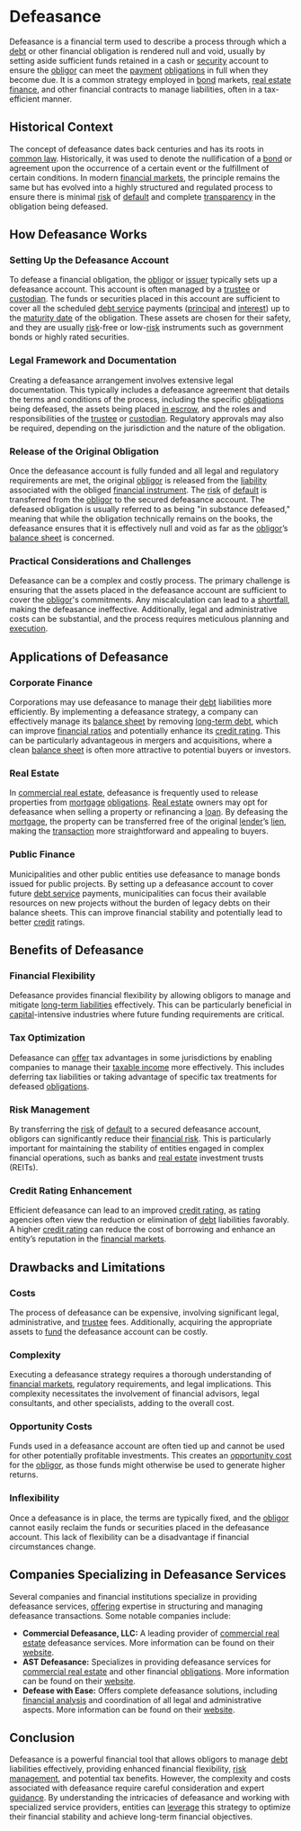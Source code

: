 # Defeasance

Defeasance is a financial term used to describe a process through which a [debt](../d/debt.md) or other financial obligation is rendered null and void, usually by setting aside sufficient funds retained in a cash or [security](../s/security.md) account to ensure the [obligor](../o/obligor.md) can meet the [payment](../p/payment.md) [obligations](../o/obligation.md) in full when they become due. It is a common strategy employed in [bond](../b/bond.md) markets, [real estate](../r/real_estate.md) [finance](../f/finance.md), and other financial contracts to manage liabilities, often in a tax-efficient manner.

## Historical Context

The concept of defeasance dates back centuries and has its roots in [common law](../c/common_law.md). Historically, it was used to denote the nullification of a [bond](../b/bond.md) or agreement upon the occurrence of a certain event or the fulfillment of certain conditions. In modern [financial markets](../f/financial_market.md), the principle remains the same but has evolved into a highly structured and regulated process to ensure there is minimal [risk](../r/risk.md) of [default](../d/default.md) and complete [transparency](../t/transparency.md) in the obligation being defeased.

## How Defeasance Works

### Setting Up the Defeasance Account

To defease a financial obligation, the [obligor](../o/obligor.md) or [issuer](../i/issuer.md) typically sets up a defeasance account. This account is often managed by a [trustee](../t/trustee.md) or [custodian](../c/custodian.md). The funds or securities placed in this account are sufficient to cover all the scheduled [debt service](../d/debt_service.md) payments ([principal](../p/principal.md) and [interest](../i/interest.md)) up to the [maturity date](../m/maturity_date.md) of the obligation. These assets are chosen for their safety, and they are usually [risk](../r/risk.md)-free or low-[risk](../r/risk.md) instruments such as government bonds or highly rated securities.

### Legal Framework and Documentation

Creating a defeasance arrangement involves extensive legal documentation. This typically includes a defeasance agreement that details the terms and conditions of the process, including the specific [obligations](../o/obligation.md) being defeased, the assets being placed [in escrow](../i/in_escrow.md), and the roles and responsibilities of the [trustee](../t/trustee.md) or [custodian](../c/custodian.md). Regulatory approvals may also be required, depending on the jurisdiction and the nature of the obligation.

### Release of the Original Obligation

Once the defeasance account is fully funded and all legal and regulatory requirements are met, the original [obligor](../o/obligor.md) is released from the [liability](../l/liability.md) associated with the obliged [financial instrument](../f/financial_instrument.md). The [risk](../r/risk.md) of [default](../d/default.md) is transferred from the [obligor](../o/obligor.md) to the secured defeasance account. The defeased obligation is usually referred to as being "in substance defeased," meaning that while the obligation technically remains on the books, the defeasance ensures that it is effectively null and void as far as the [obligor](../o/obligor.md)’s [balance sheet](../b/balance_sheet.md) is concerned.

### Practical Considerations and Challenges

Defeasance can be a complex and costly process. The primary challenge is ensuring that the assets placed in the defeasance account are sufficient to cover the [obligor](../o/obligor.md)'s commitments. Any miscalculation can lead to a [shortfall](../s/shortfall.md), making the defeasance ineffective. Additionally, legal and administrative costs can be substantial, and the process requires meticulous planning and [execution](../e/execution.md).

## Applications of Defeasance

### Corporate Finance

Corporations may use defeasance to manage their [debt](../d/debt.md) liabilities more efficiently. By implementing a defeasance strategy, a company can effectively manage its [balance sheet](../b/balance_sheet.md) by removing [long-term debt](../l/long-term_debt.md), which can improve [financial ratios](../f/financial_ratios.md) and potentially enhance its [credit rating](../c/credit_rating.md). This can be particularly advantageous in mergers and acquisitions, where a clean [balance sheet](../b/balance_sheet.md) is often more attractive to potential buyers or investors.

### Real Estate

In [commercial real estate](../c/commercial_real_estate.md), defeasance is frequently used to release properties from [mortgage](../m/mortgage.md) [obligations](../o/obligation.md). [Real estate](../r/real_estate.md) owners may opt for defeasance when selling a property or refinancing a [loan](../l/loan.md). By defeasing the [mortgage](../m/mortgage.md), the property can be transferred free of the original [lender](../l/lender.md)’s [lien](../l/lien.md), making the [transaction](../t/transaction.md) more straightforward and appealing to buyers.

### Public Finance

Municipalities and other public entities use defeasance to manage bonds issued for public projects. By setting up a defeasance account to cover future [debt service](../d/debt_service.md) payments, municipalities can focus their available resources on new projects without the burden of legacy debts on their balance sheets. This can improve financial stability and potentially lead to better [credit](../c/credit.md) ratings.

## Benefits of Defeasance

### Financial Flexibility

Defeasance provides financial flexibility by allowing obligors to manage and mitigate [long-term liabilities](../l/long-term_liabilities.md) effectively. This can be particularly beneficial in [capital](../c/capital.md)-intensive industries where future funding requirements are critical.

### Tax Optimization

Defeasance can [offer](../o/offer.md) tax advantages in some jurisdictions by enabling companies to manage their [taxable income](../t/taxable_income.md) more effectively. This includes deferring tax liabilities or taking advantage of specific tax treatments for defeased [obligations](../o/obligation.md).

### Risk Management

By transferring the [risk](../r/risk.md) of [default](../d/default.md) to a secured defeasance account, obligors can significantly reduce their [financial risk](../f/financial_risk.md). This is particularly important for maintaining the stability of entities engaged in complex financial operations, such as banks and [real estate](../r/real_estate.md) investment trusts (REITs).

### Credit Rating Enhancement

Efficient defeasance can lead to an improved [credit rating](../c/credit_rating.md), as [rating](../r/rating.md) agencies often view the reduction or elimination of [debt](../d/debt.md) liabilities favorably. A higher [credit rating](../c/credit_rating.md) can reduce the cost of borrowing and enhance an entity’s reputation in the [financial markets](../f/financial_market.md).

## Drawbacks and Limitations

### Costs

The process of defeasance can be expensive, involving significant legal, administrative, and [trustee](../t/trustee.md) fees. Additionally, acquiring the appropriate assets to [fund](../f/fund.md) the defeasance account can be costly.

### Complexity

Executing a defeasance strategy requires a thorough understanding of [financial markets](../f/financial_market.md), regulatory requirements, and legal implications. This complexity necessitates the involvement of financial advisors, legal consultants, and other specialists, adding to the overall cost.

### Opportunity Costs

Funds used in a defeasance account are often tied up and cannot be used for other potentially profitable investments. This creates an [opportunity cost](../o/opportunity_cost.md) for the [obligor](../o/obligor.md), as those funds might otherwise be used to generate higher returns.

### Inflexibility

Once a defeasance is in place, the terms are typically fixed, and the [obligor](../o/obligor.md) cannot easily reclaim the funds or securities placed in the defeasance account. This lack of flexibility can be a disadvantage if financial circumstances change.

## Companies Specializing in Defeasance Services

Several companies and financial institutions specialize in providing defeasance services, [offering](../o/offering.md) expertise in structuring and managing defeasance transactions. Some notable companies include:

- **Commercial Defeasance, LLC:** A leading provider of [commercial real estate](../c/commercial_real_estate.md) defeasance services. More information can be found on their [website](https://www.defeasewithease.com/).
- **AST Defeasance:** Specializes in providing defeasance services for [commercial real estate](../c/commercial_real_estate.md) and other financial [obligations](../o/obligation.md). More information can be found on their [website](https://www.astdefeasance.com/).
- **Defease with Ease:** Offers complete defeasance solutions, including [financial analysis](../f/financial_analysis.md) and coordination of all legal and administrative aspects. More information can be found on their [website](https://defeasewithease.com/).

## Conclusion

Defeasance is a powerful financial tool that allows obligors to manage [debt](../d/debt.md) liabilities effectively, providing enhanced financial flexibility, [risk management](../r/risk_management.md), and potential tax benefits. However, the complexity and costs associated with defeasance require careful consideration and expert [guidance](../g/guidance.md). By understanding the intricacies of defeasance and working with specialized service providers, entities can [leverage](../l/leverage.md) this strategy to optimize their financial stability and achieve long-term financial objectives.